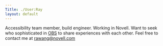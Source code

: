 ```yaml
---
Title: ./User:Ray
layout: default
---
```


Accessibility team member, build engineer. Working in Novell. Want to
seek who sophisticated in [OBS](http://build.opensuse.org) to share
experiences with each other. Feel free to contact me at
<rawang@novell.com>
